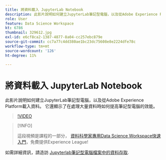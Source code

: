 ```yaml
---
title: 將資料載入 JupyterLab Notebook
description: 此影片說明如何建立JupyterLab筆記型電腦，以及從Adobe Experience Platform載入資料。 它還顯示了在處理大量資料時如何提高筆記型電腦的效能。
role: User
feature: Data Science Workspace
kt: 6786
thumbnail: 329612.jpg
exl-id: e6cf8ca2-1387-4877-8a04-cc257ebc879e
source-git-commit: cc7a77c4dd380ae1bc23dc75608e8e2224dfe78c
workflow-type: tm+mt
source-wordcount: '126'
ht-degree: 11%

---
```


# 將資料載入 JupyterLab Notebook

此影片說明如何建立JupyterLab筆記型電腦，以及從Adobe Experience Platform載入資料。 它還顯示了在處理大量資料時如何提高筆記型電腦的效能。

>[!VIDEO](https://video.tv.adobe.com/v/329612?quality=12&learn=on)

>[!INFO]
>
> 這段視頻是課程的一部分， [資料科學家專用Data Science Workspace快速入門](https://experienceleague.adobe.com/?recommended=ExperiencePlatform-U-1-2021.1.dsw)，免費提供Experience League!

如需詳細資訊，請造訪 [Jupyterlab筆記型電腦檔案中的資料存取](https://experienceleague.adobe.com/docs/experience-platform/data-science-workspace/jupyterlab/access-notebook-data.html).